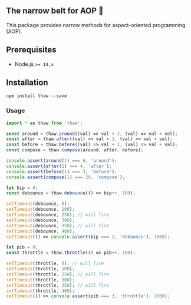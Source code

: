 The narrow belt for AOP 🎀
----
This package provides narrow methods for aspect-oriented programming (AOP).

## Prerequisites
* Node.js `>= 14.x`

## Installation
```shell
npm install thaw --save
```

### Usage
```javascript
import * as thaw from 'thaw';

const around = thaw.around((val) => val + 1, (val) => val + val);
const after = thaw.after((val) => val + 1, (val) => val + val);
const before = thaw.before((val) => val + 1, (val) => val + val);
const compose = thaw.compose(around, after, before);

console.assert(around(1) === 6, 'around');
console.assert(after(1) === 4, 'after');
console.assert(before(1) === 3, 'before');
console.assert(compose(1) === 29, 'compose');

let bip = 0;
const debounce = thaw.debounce(() => bip++, 100);

setTimeout(debounce, 0);
setTimeout(debounce, 100);
setTimeout(debounce, 250); // will fire
setTimeout(debounce, 300);
setTimeout(debounce, 350); // will fire
setTimeout(debounce, 400);
setTimeout(() => console.assert(bip === 2, 'debounce'), 1000);

let pib = 0;
const throttle = thaw.throttle(() => pib++, 100);

setTimeout(throttle, 0); // will fire
setTimeout(throttle, 100);
setTimeout(throttle, 250); // will fire
setTimeout(throttle, 300);
setTimeout(throttle, 350); // will fire
setTimeout(throttle, 400);
setTimeout(() => console.assert(pib === 3, 'throttle'), 1000);
```
